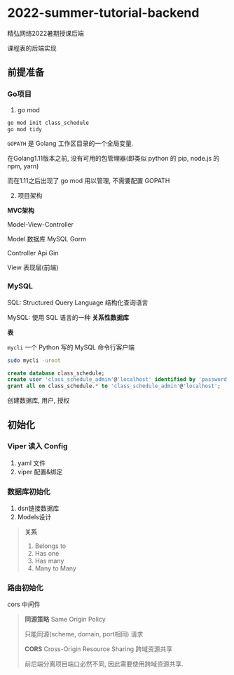 # 2022-summer-tutorial-backend
精弘网络2022暑期授课后端

课程表的后端实现

## 前提准备

### Go项目
1. go mod

```bash
go mod init class_schedule
go mod tidy
```

`GOPATH` 是 Golang 工作区目录的一个全局变量.

在Golang1.11版本之前, 没有可用的包管理器(即类似 python 的 pip, node.js 的 npm, yarn)

而在1.11之后出现了 go mod 用以管理, 不需要配置 GOPATH


2. 项目架构
  
**MVC架构**

Model-View-Controller

Model 数据库 MySQL Gorm

Controller Api Gin

View 表现层(前端)


### MySQL

SQL: Structured Query Language 结构化查询语言

MySQL: 使用 SQL 语言的一种 **关系性数据库**

**表**

`mycli` 一个 Python 写的 MySQL 命令行客户端
```bash
sudo mycli -uroot
```

```sql
create database class_schedule;
create user 'class_schedule_admin'@'localhost' identified by 'password';
grant all on class_schedule.* to 'class_schedule_admin'@'localhost';
```

创建数据库, 用户, 授权

## 初始化

### Viper 读入 Config

1. yaml 文件
2. viper 配置&绑定


### 数据库初始化
1. dsn链接数据库
2. Models设计
> **关系**
> 1. Belongs to 
> 2. Has one
> 3. Has many
> 4. Many to Many

### 路由初始化
cors 中间件
> **同源策略** Same Origin Policy
>
> 只能同源(scheme, domain, port相同) 请求
> 
> **CORS** Cross-Origin Resource Sharing 跨域资源共享
> 
> 前后端分离项目端口必然不同, 因此需要使用跨域资源共享.

